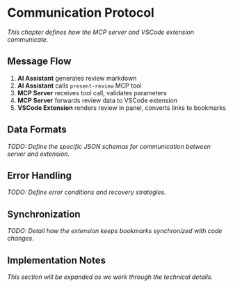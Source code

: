 # Communication Protocol

*This chapter defines how the MCP server and VSCode extension communicate.*

## Message Flow

1. **AI Assistant** generates review markdown
2. **AI Assistant** calls `present-review` MCP tool 
3. **MCP Server** receives tool call, validates parameters
4. **MCP Server** forwards review data to VSCode extension
5. **VSCode Extension** renders review in panel, converts links to bookmarks

## Data Formats

*TODO: Define the specific JSON schemas for communication between server and extension.*

## Error Handling

*TODO: Define error conditions and recovery strategies.*

## Synchronization

*TODO: Detail how the extension keeps bookmarks synchronized with code changes.*

## Implementation Notes

*This section will be expanded as we work through the technical details.*